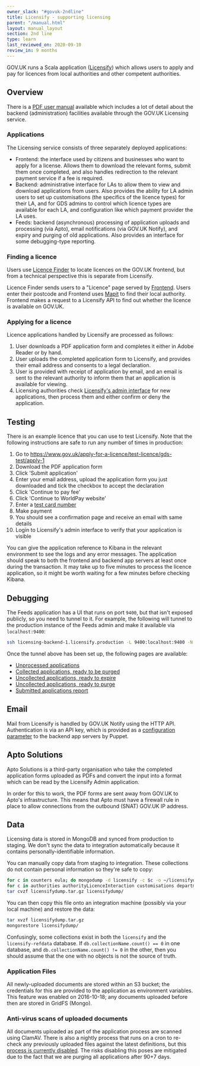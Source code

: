 ```yaml
---
owner_slack: "#govuk-2ndline"
title: Licensify - supporting licensing
parent: "/manual.html"
layout: manual_layout
section: 2nd line
type: learn
last_reviewed_on: 2020-09-10
review_in: 9 months
---
```


GOV.UK runs a Scala application ([Licensify](/apps/licensify.html)) which allows users to apply and pay for licences from local authorities and other competent authorities.

## Overview

There is a [PDF user manual](https://licensify-admin.publishing.service.gov.uk/assets/manual.pdf) available which includes a lot of detail about the backend (administration) facilities available through the GOV.UK Licensing service.

### Applications

The Licensing service consists of three separately deployed applications:

- Frontend: the interface used by citizens and businesses who want to apply for a license. Allows them to download the relevant forms, submit them once completed, and also handles redirection to the relevant payment service if a fee is required.
- Backend: administrative interface for LAs to allow them to view and download applications from users. Also provides the ability for LA admin users to set up customisations (the specifics of the licence types) for their LA, and for GDS admins to control which licence types are available for each LA, and configuration like which payment provider the LA uses.
- Feeds: backend (asynchronous) processing of application uploads and processing (via Apto), email notifications (via GOV.UK Notify), and expiry and purging of old applications. Also provides an interface for some debugging-type reporting.

### Finding a licence

Users use [Licence Finder](https://www.gov.uk/licence-finder) to locate licences on the GOV.UK frontend, but from a technical perspective this is separate from Licensify.

Licence Finder sends users to a "Licence" page served by [Frontend](/apps/frontend.html). Users enter their postcode and Frontend uses [Mapit](/apps/mapit.html) to find their local authority. Frontend makes a request to a Licensify API to find out whether the licence is available on GOV.UK.

### Applying for a licence

Licence applications handled by Licensify are processed as follows:

1. User downloads a PDF application form and completes it either in Adobe Reader or by hand.
1. User uploads the completed application form to Licensify, and provides their email address and consents to a legal declaration.
1. User is provided with receipt of application by email, and an email is sent to the relevant authority to inform them that an application is available for viewing.
1. Licensing authorities check [Licensify's admin interface](https://licensify-admin.publishing.service.gov.uk/login) for new applications, then process them and either confirm or deny the application.

## Testing

There is an example licence that you can use to test Licensify. Note that the following instructions are safe to run any number of times in production:

1. Go to <https://www.gov.uk/apply-for-a-licence/test-licence/gds-test/apply-1>
1. Download the PDF application form
1. Click 'Submit application'
1. Enter your email address, upload the application form you just downloaded and tick the checkbox to accept the declaration
1. Click 'Continue to pay fee'
1. Click 'Continue to WorldPay website'
1. Enter a [test card number](http://support.worldpay.com/support/kb/bg/testandgolive/tgl5103.html)
1. Make payment
1. You should see a confirmation page and receive an email with same details
1. Login to Licensify's admin interface to verify that your application is visible

You can give the application reference to Kibana in the relevant environment to see the logs and any error messages. The application should speak to both the frontend and backend app servers at least once during the transaction. It may take up to five minutes to process the licence application, so it might be worth waiting for a few minutes before checking Kibana.

## Debugging

The Feeds application has a UI that runs on port `9400`, but that isn't exposed publicly, so you need to tunnel to it. For example, the following will tunnel to the production instance of the Feeds admin and make it available via `localhost:9400`:

```bash
ssh licensing-backend-1.licensify.production -L 9400:localhost:9400 -N
```

Once the tunnel above has been set up, the following pages are available:

- [Unprocessed applications](http://localhost:9400/licence-management/feed/process-applications)
- [Collected applications, ready to be purged](http://localhost:9400/licence-management/feed/applications/purge-expired)
- [Uncollected applications, ready to expire](http://localhost:9400/licence-management/feed/uncollected-applications-to-expire)
- [Uncollected applications, ready to purge](http://localhost:9400/licence-management/feed/uncollected-applications-to-purge)
- [Submitted applications report](http://localhost:9400/licence-management/feed/submittedApplicationsReport)

## Email

Mail from Licensify is handled by GOV.UK Notify using the HTTP API. Authentication is via an API key, which is provided as a [configuration parameter](https://github.com/alphagov/alphagov-deployment/blob/master/elms/deploy/config/gds-licensing-config.properties.production#L47) to the backend app servers by Puppet.

## Apto Solutions

Apto Solutions is a third-party organisation who take the completed application forms uploaded as PDFs and convert the input into a format which can be read by the Licensify Admin application.

In order for this to work, the PDF forms are sent away from GOV.UK to Apto's infrastructure. This means that Apto must have a firewall rule in place to allow connections from the outbound (SNAT) GOV.UK IP address.

## Data

Licensing data is stored in MongoDB and synced from production to staging. We don't sync the data to integration automatically because it contains personally-identifiable information.

You can manually copy data from staging to integration. These collections do not contain personal information so they're safe to copy:

```bash
for c in counters eula; do mongodump -d licensify -c $c -o ~/licensifydump; done
for c in authorities authorityLicenceInteraction customisations departments elmsLicences settings; do mongodump -d licensify-refdata -c $c -o ~/licensifydump; done
tar cvzf licensifydump.tar.gz licensifydump/
```

You can then copy this file onto an integration machine (possibly via your local machine) and restore the data:

```bash
tar xvzf licensifydump.tar.gz
mongorestore licensifydump/
```

Confusingly, some collections exist in both the `licensify` and the `licensify-refdata` database. If `db.collectionName.count() == 0` in one database, and `db.collectionName.count() != 0` in the other, then you should assume that the one with no objects is not the source of truth.

### Application Files

All newly-uploaded documents are stored within an S3 bucket; the credentials for this are provided to the application as environment variables. This feature was enabled on 2016-10-18; any documents uploaded before then are stored in GridFS (Mongo).

### Anti-virus scans of uploaded documents

All documents uploaded as part of the application process are scanned using ClamAV. There is also a nightly process that runs on a cron to re-check any previously uploaded files against the latest definitions, but this [process is currently disabled](https://github.com/alphagov/alphagov-deployment/blob/master/elms/deploy/config/gds-licensing-config.properties.production#L42). The risks disabling this poses are mitigated due to the fact that we are purging all applications after 90+7 days.
